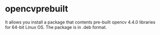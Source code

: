# opencvprebuilt
It allows you install a package that contents pre-built opencv 4.4.0 libraries for 64-bit Linux OS. The package is in .deb format.

